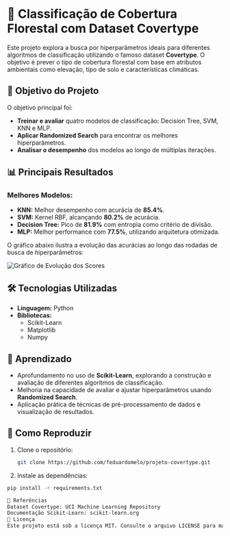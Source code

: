 # 🌲 Classificação de Cobertura Florestal com Dataset Covertype

Este projeto explora a busca por hiperparâmetros ideais para diferentes algoritmos de classificação utilizando o famoso dataset **Covertype**. O objetivo é prever o tipo de cobertura florestal com base em atributos ambientais como elevação, tipo de solo e características climáticas.

## 🚀 Objetivo do Projeto

O objetivo principal foi:
- **Treinar e avaliar** quatro modelos de classificação: Decision Tree, SVM, KNN e MLP.
- **Aplicar Randomized Search** para encontrar os melhores hiperparâmetros.
- **Analisar o desempenho** dos modelos ao longo de múltiplas iterações.

## 📊 Principais Resultados

### Melhores Modelos:
- **KNN:** Melhor desempenho com acurácia de **85.4%**.
- **SVM:** Kernel RBF, alcançando **80.2%** de acurácia.
- **Decision Tree:** Pico de **81.9%** com entropia como critério de divisão.
- **MLP:** Melhor performance com **77.5%**, utilizando arquitetura otimizada.

O gráfico abaixo ilustra a evolução das acurácias ao longo das rodadas de busca de hiperparâmetros:

![Gráfico de Evolução dos Scores]([caminho/para/o/seu/grafico.png](https://github.com/feduardomelo/Covertype/blob/main/Figure_1.png))

## 🛠️ Tecnologias Utilizadas

- **Linguagem:** Python
- **Bibliotecas:**
  - Scikit-Learn
  - Matplotlib
  - Numpy


## 🧠 Aprendizado

- Aprofundamento no uso de **Scikit-Learn**, explorando a construção e avaliação de diferentes algoritmos de classificação.
- Melhoria na capacidade de avaliar e ajustar hiperparâmetros usando **Randomized Search**.
- Aplicação prática de técnicas de pré-processamento de dados e visualização de resultados.

## 📌 Como Reproduzir

1. Clone o repositório:
   ```bash
   git clone https://github.com/feduardomelo/projeto-covertype.git
2. Instale as dependências:

  ```bash
  pip install -r requirements.txt

📖 Referências
Dataset Covertype: UCI Machine Learning Repository
Documentação Scikit-Learn: scikit-learn.org
📝 Licença
Este projeto está sob a licença MIT. Consulte o arquivo LICENSE para mais detalhes.
